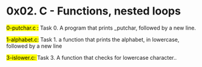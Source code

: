 # 0x02. C - Functions, nested loops

<mark>0-putchar.c :</mark> Task 0. A  program that prints _putchar, followed by a new line.

<mark>1-alphabet.c:</mark> Task 1. a function that prints the alphabet, in lowercase, followed by a new line

<mark> 3-islower.c: </mark> Task 3. A function that checks for lowercase character..
